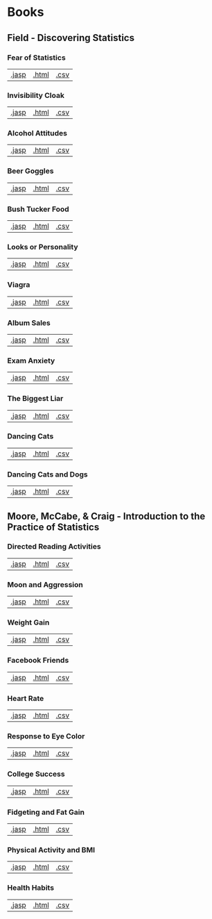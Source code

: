 # Books 



## Field - Discovering Statistics 


### Fear of Statistics 
|  |  |  |
|---|---|---|
|[.jasp](https://github.com/jasp-stats/jasp-data-library/raw/main/Fear%20of%20Statistics/Fear%20of%20Statistics.jasp) | [.html](https://htmlpreview.github.io/?https://github.com/jasp-stats/jasp-data-library/blob/main/Fear%20of%20Statistics/Fear_of_Statistics.html) | [.csv](https://raw.githubusercontent.com/jasp-stats/jasp-data-library/main/Fear%20of%20Statistics/Fear%20of%20Statistics.csv)|

### Invisibility Cloak 
|  |  |  |
|---|---|---|
|[.jasp](https://github.com/jasp-stats/jasp-data-library/raw/main/Invisibility%20Cloak/Invisibility%20Cloak.jasp) | [.html](https://htmlpreview.github.io/?https://github.com/jasp-stats/jasp-data-library/blob/main/Invisibility%20Cloak/Invisibility_Cloak.html) | [.csv](https://raw.githubusercontent.com/jasp-stats/jasp-data-library/main/Invisibility%20Cloak/Invisibility%20Cloak.csv)|

### Alcohol Attitudes 
|  |  |  |
|---|---|---|
|[.jasp](https://github.com/jasp-stats/jasp-data-library/raw/main/Alcohol%20Attitudes/Alcohol%20Attitudes.jasp) | [.html](https://htmlpreview.github.io/?https://github.com/jasp-stats/jasp-data-library/blob/main/Alcohol%20Attitudes/Alcohol_Attitudes.html) | [.csv](https://raw.githubusercontent.com/jasp-stats/jasp-data-library/main/Alcohol%20Attitudes/Alcohol%20Attitudes.csv)|

### Beer Goggles 
|  |  |  |
|---|---|---|
|[.jasp](https://github.com/jasp-stats/jasp-data-library/raw/main/Beer%20Goggles/Beer%20Goggles.jasp) | [.html](https://htmlpreview.github.io/?https://github.com/jasp-stats/jasp-data-library/blob/main/Beer%20Goggles/Beer_Goggles.html) | [.csv](https://raw.githubusercontent.com/jasp-stats/jasp-data-library/main/Beer%20Goggles/Beer%20Goggles.csv)|

### Bush Tucker Food 
|  |  |  |
|---|---|---|
|[.jasp](https://github.com/jasp-stats/jasp-data-library/raw/main/Bush%20Tucker%20Food/Bush%20Tucker%20Food.jasp) | [.html](https://htmlpreview.github.io/?https://github.com/jasp-stats/jasp-data-library/blob/main/Bush%20Tucker%20Food/Bush_Tucker_Food.html) | [.csv](https://raw.githubusercontent.com/jasp-stats/jasp-data-library/main/Bush%20Tucker%20Food/Bush%20Tucker%20Food.csv)|

### Looks or Personality 
|  |  |  |
|---|---|---|
|[.jasp](https://github.com/jasp-stats/jasp-data-library/raw/main/Looks%20or%20Personality/Looks%20or%20Personality.jasp) | [.html](https://htmlpreview.github.io/?https://github.com/jasp-stats/jasp-data-library/blob/main/Looks%20or%20Personality/Looks_or_Personality.html) | [.csv](https://raw.githubusercontent.com/jasp-stats/jasp-data-library/main/Looks%20or%20Personality/Looks%20or%20Personality.csv)|

### Viagra 
|  |  |  |
|---|---|---|
|[.jasp](https://github.com/jasp-stats/jasp-data-library/raw/main/Viagra/Viagra.jasp) | [.html](https://htmlpreview.github.io/?https://github.com/jasp-stats/jasp-data-library/blob/main/Viagra/Viagra.html) | [.csv](https://raw.githubusercontent.com/jasp-stats/jasp-data-library/main/Viagra/Viagra.csv)|

### Album Sales 
|  |  |  |
|---|---|---|
|[.jasp](https://github.com/jasp-stats/jasp-data-library/raw/main/Album%20Sales/Album%20Sales.jasp) | [.html](https://htmlpreview.github.io/?https://github.com/jasp-stats/jasp-data-library/blob/main/Album%20Sales/Album_Sales.html) | [.csv](https://raw.githubusercontent.com/jasp-stats/jasp-data-library/main/Album%20Sales/Album%20Sales.csv)|

### Exam Anxiety 
|  |  |  |
|---|---|---|
|[.jasp](https://github.com/jasp-stats/jasp-data-library/raw/main/Exam%20Anxiety/Exam%20Anxiety.jasp) | [.html](https://htmlpreview.github.io/?https://github.com/jasp-stats/jasp-data-library/blob/main/Exam%20Anxiety/Exam_Anxiety.html) | [.csv](https://raw.githubusercontent.com/jasp-stats/jasp-data-library/main/Exam%20Anxiety/Exam%20Anxiety.csv)|

### The Biggest Liar 
|  |  |  |
|---|---|---|
|[.jasp](https://github.com/jasp-stats/jasp-data-library/raw/main/The%20Biggest%20Liar/The%20Biggest%20Liar.jasp) | [.html](https://htmlpreview.github.io/?https://github.com/jasp-stats/jasp-data-library/blob/main/The%20Biggest%20Liar/The_Biggest_Liar.html) | [.csv](https://raw.githubusercontent.com/jasp-stats/jasp-data-library/main/The%20Biggest%20Liar/The%20Biggest%20Liar.csv)|

### Dancing Cats 
|  |  |  |
|---|---|---|
|[.jasp](https://github.com/jasp-stats/jasp-data-library/raw/main/Dancing%20Cats/Dancing%20Cats.jasp) | [.html](https://htmlpreview.github.io/?https://github.com/jasp-stats/jasp-data-library/blob/main/Dancing%20Cats/Dancing_Cats.html) | [.csv](https://raw.githubusercontent.com/jasp-stats/jasp-data-library/main/Dancing%20Cats/Dancing%20Cats.csv)|

### Dancing Cats and Dogs 
|  |  |  |
|---|---|---|
|[.jasp](https://github.com/jasp-stats/jasp-data-library/raw/main/Dancing%20Cats%20and%20Dogs/Dancing%20Cats%20and%20Dogs.jasp) | [.html](https://htmlpreview.github.io/?https://github.com/jasp-stats/jasp-data-library/blob/main/Dancing%20Cats%20and%20Dogs/Dancing_Cats_and_Dogs.html) | [.csv](https://raw.githubusercontent.com/jasp-stats/jasp-data-library/main/Dancing%20Cats%20and%20Dogs/Dancing%20Cats%20and%20Dogs.csv)|

## Moore, McCabe, & Craig - Introduction to the Practice of Statistics 


### Directed Reading Activities 
|  |  |  |
|---|---|---|
|[.jasp](https://github.com/jasp-stats/jasp-data-library/raw/main/Directed%20Reading%20Activities/Directed%20Reading%20Activities.jasp) | [.html](https://htmlpreview.github.io/?https://github.com/jasp-stats/jasp-data-library/blob/main/Directed%20Reading%20Activities/Directed_Reading_Activities.html) | [.csv](https://raw.githubusercontent.com/jasp-stats/jasp-data-library/main/Directed%20Reading%20Activities/Directed%20Reading%20Activities.csv)|

### Moon and Aggression 
|  |  |  |
|---|---|---|
|[.jasp](https://github.com/jasp-stats/jasp-data-library/raw/main/Moon%20and%20Aggression/Moon%20and%20Aggression.jasp) | [.html](https://htmlpreview.github.io/?https://github.com/jasp-stats/jasp-data-library/blob/main/Moon%20and%20Aggression/Moon_and_Aggression.html) | [.csv](https://raw.githubusercontent.com/jasp-stats/jasp-data-library/main/Moon%20and%20Aggression/Moon%20and%20Aggression.csv)|

### Weight Gain 
|  |  |  |
|---|---|---|
|[.jasp](https://github.com/jasp-stats/jasp-data-library/raw/main/Weight%20Gain/Weight%20Gain.jasp) | [.html](https://htmlpreview.github.io/?https://github.com/jasp-stats/jasp-data-library/blob/main/Weight%20Gain/Weight_Gain.html) | [.csv](https://raw.githubusercontent.com/jasp-stats/jasp-data-library/main/Weight%20Gain/Weight%20Gain.csv)|

### Facebook Friends 
|  |  |  |
|---|---|---|
|[.jasp](https://github.com/jasp-stats/jasp-data-library/raw/main/Facebook%20Friends/Facebook%20Friends.jasp) | [.html](https://htmlpreview.github.io/?https://github.com/jasp-stats/jasp-data-library/blob/main/Facebook%20Friends/Facebook_Friends.html) | [.csv](https://raw.githubusercontent.com/jasp-stats/jasp-data-library/main/Facebook%20Friends/Facebook%20Friends.csv)|

### Heart Rate 
|  |  |  |
|---|---|---|
|[.jasp](https://github.com/jasp-stats/jasp-data-library/raw/main/Heart%20Rate/Heart%20Rate.jasp) | [.html](https://htmlpreview.github.io/?https://github.com/jasp-stats/jasp-data-library/blob/main/Heart%20Rate/Heart_Rate.html) | [.csv](https://raw.githubusercontent.com/jasp-stats/jasp-data-library/main/Heart%20Rate/Heart%20Rate.csv)|

### Response to Eye Color 
|  |  |  |
|---|---|---|
|[.jasp](https://github.com/jasp-stats/jasp-data-library/raw/main/Response%20to%20Eye%20Color/Response%20to%20Eye%20Color.jasp) | [.html](https://htmlpreview.github.io/?https://github.com/jasp-stats/jasp-data-library/blob/main/Response%20to%20Eye%20Color/Response_to_Eye_Color.html) | [.csv](https://raw.githubusercontent.com/jasp-stats/jasp-data-library/main/Response%20to%20Eye%20Color/Response%20to%20Eye%20Color.csv)|

### College Success 
|  |  |  |
|---|---|---|
|[.jasp](https://github.com/jasp-stats/jasp-data-library/raw/main/College%20Success/College%20Success.jasp) | [.html](https://htmlpreview.github.io/?https://github.com/jasp-stats/jasp-data-library/blob/main/College%20Success/College_Success.html) | [.csv](https://raw.githubusercontent.com/jasp-stats/jasp-data-library/main/College%20Success/College%20Success.csv)|

### Fidgeting and Fat Gain 
|  |  |  |
|---|---|---|
|[.jasp](https://github.com/jasp-stats/jasp-data-library/raw/main/Fidgeting%20and%20Fat%20Gain/Fidgeting%20and%20Fat%20Gain.jasp) | [.html](https://htmlpreview.github.io/?https://github.com/jasp-stats/jasp-data-library/blob/main/Fidgeting%20and%20Fat%20Gain/Fidgeting_and_Fat_Gain.html) | [.csv](https://raw.githubusercontent.com/jasp-stats/jasp-data-library/main/Fidgeting%20and%20Fat%20Gain/Fidgeting%20and%20Fat%20Gain.csv)|

### Physical Activity and BMI 
|  |  |  |
|---|---|---|
|[.jasp](https://github.com/jasp-stats/jasp-data-library/raw/main/Physical%20Activity%20and%20BMI/Physical%20Activity%20and%20BMI.jasp) | [.html](https://htmlpreview.github.io/?https://github.com/jasp-stats/jasp-data-library/blob/main/Physical%20Activity%20and%20BMI/Physical_Activity_and_BMI.html) | [.csv](https://raw.githubusercontent.com/jasp-stats/jasp-data-library/main/Physical%20Activity%20and%20BMI/Physical%20Activity%20and%20BMI.csv)|

### Health Habits 
|  |  |  |
|---|---|---|
|[.jasp](https://github.com/jasp-stats/jasp-data-library/raw/main/Health%20Habits/Health%20Habits.jasp) | [.html](https://htmlpreview.github.io/?https://github.com/jasp-stats/jasp-data-library/blob/main/Health%20Habits/Health_Habits.html) | [.csv](https://raw.githubusercontent.com/jasp-stats/jasp-data-library/main/Health%20Habits/Health%20Habits.csv)|